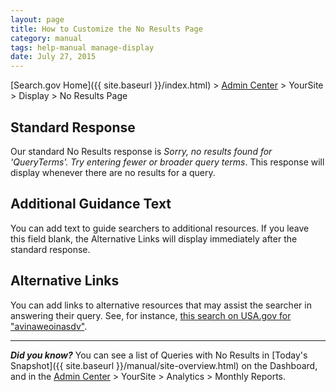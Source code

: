 ```yaml
---
layout: page
title: How to Customize the No Results Page
category: manual
tags: help-manual manage-display
date: July 27, 2015
---
```


[Search.gov Home]({{ site.baseurl }}/index.html) > [Admin Center](https://search.usa.gov/sites/) > YourSite > Display > No Results Page

## Standard Response

Our standard No Results response is *Sorry, no results found for 'QueryTerms'. Try entering fewer or broader query terms*. This response will display whenever there are no results for a query.

## Additional Guidance Text

You can add text to guide searchers to additional resources. If you leave this field blank, the Alternative Links will display immediately after the standard response.

## Alternative Links

You can add links to alternative resources that may assist the searcher in answering their query. See, for instance, [this search on USA.gov for "avinaweoinasdv"](https://search.usa.gov/search?affiliate=usagov&query=avinaweoinasdv).

---

***Did you know?*** You can see a list of Queries with No Results in [Today's Snapshot]({{ site.baseurl }}/manual/site-overview.html) on the Dashboard, and in the [Admin Center](https://search.usa.gov/sites/) > YourSite > Analytics > Monthly Reports.